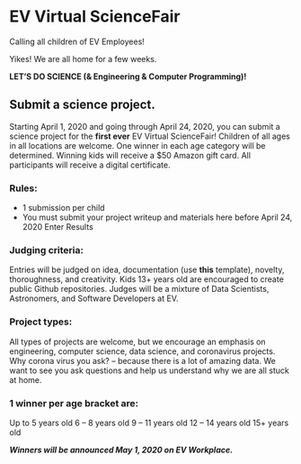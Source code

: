 # EV Virtual ScienceFair

Calling all children of EV Employees!

Yikes! We are all home for a few weeks. 

<b>LET’S DO SCIENCE (& Engineering & Computer Programming)!</b>
[](sarc-orgo-meme.jpg)

## Submit a science project.
Starting April 1, 2020 and going through April 24, 2020, you can submit a science project for the <b>first ever</b> EV Virtual ScienceFair! Children of all ages in all locations are welcome. One winner in each age category will be determined. Winning kids will receive a $50 Amazon gift card. All participants will receive a digital certificate.

### Rules:
- 1 submission per child
- You must submit your project writeup and materials here before April 24, 2020
Enter Results

### Judging criteria:
Entries will be judged on idea, documentation (use <a src=''><b>this</b> template</a>), novelty, thoroughness, and creativity. Kids 13+ years old are encouraged to create public Github repositories. Judges will be a mixture of Data Scientists, Astronomers, and Software Developers at EV.

### Project types:
All types of projects are welcome, but we encourage an emphasis on engineering, computer science, data science, and coronavirus projects. Why corona virus you ask? – because there is a lot of amazing data. We want to see you ask questions and help us understand why we are all stuck at home.

### 1 winner per age bracket are:
Up to 5 years old
6 – 8 years old
9 – 11 years old
12 – 14 years old
15+ years old

<b><i> Winners will be announced May 1, 2020 on EV Workplace.</i></b>
